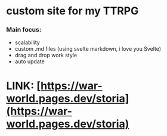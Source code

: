 # custom site for my TTRPG

### Main focus:
- scalability
- custom .md files (using svelte markdown, i love you Svelte)
- drag and drop work style
- auto update

# LINK: [https://war-world.pages.dev/storia](https://war-world.pages.dev/storia)
